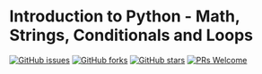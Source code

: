# Introduction to Python - Math, Strings, Conditionals and Loops
[![GitHub issues](https://img.shields.io/github/issues/Develop-Packt/Introduction-to-Python---Math-Strings-Conditionals-and-Loops.svg)](https://github.com/Develop-Packt/Introduction-to-Python---Math-Strings-Conditionals-and-Loops/issues)
[![GitHub forks](https://img.shields.io/github/forks/Develop-Packt/Introduction-to-Python---Math-Strings-Conditionals-and-Loops.svg)](https://github.com/Develop-Packt/Introduction-to-Python---Math-Strings-Conditionals-and-Loops/network)
[![GitHub stars](https://img.shields.io/github/stars/Develop-Packt/Introduction-to-Python---Math-Strings-Conditionals-and-Loops.svg)](https://github.com/Develop-Packt/Introduction-to-Python---Math-Strings-Conditionals-and-Loops/stargazers)
[![PRs Welcome](https://img.shields.io/badge/PRs-welcome-brightgreen.svg)](https://github.com/Develop-Packt/Introduction-to-Python---Math-Strings-Conditionals-and-Loops/pulls)
